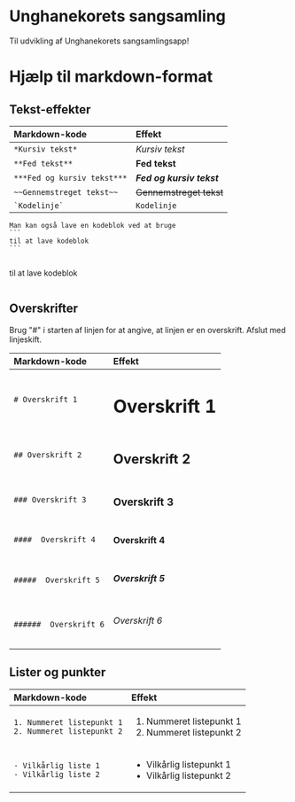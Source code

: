 # Unghanekorets sangsamling
Til udvikling af Unghanekorets sangsamlingsapp!

# Hjælp til markdown-format
## Tekst-effekter
| Markdown-kode | Effekt |
| :- | :- |
| `*Kursiv tekst*` | *Kursiv tekst* |
| `**Fed tekst**` | **Fed tekst** |
| `***Fed og kursiv tekst***` | ***Fed og kursiv tekst*** |
| `~~Gennemstreget tekst~~` | ~~Gennemstreget tekst~~ |
| `` `Kodelinje` `` | `Kodelinje` |

~~~
Man kan også lave en kodeblok ved at bruge
```
til at lave kodeblok
```
~~~

```
```
til at lave kodeblok
```
 ```

## Overskrifter
Brug "#" i starten af linjen for at angive, at linjen er en overskrift. Afslut med linjeskift.

| Markdown-kode | Effekt |
| :- | :- |
| `# Overskrift 1`| <h1>Overskrift 1</h1> |
| `## Overskrift 2`| <h2>Overskrift 2</h2>  |
| `### Overskrift 3`| <h3>Overskrift 3</h3>  |
| `####  Overskrift 4`| <h4>Overskrift 4</h4>  |
| `#####  Overskrift 5`| <h5>Overskrift 5</h5>  |
| `######  Overskrift 6`| <h6>Overskrift 6</h6>  |

## Lister og punkter
| Markdown-kode | Effekt |
| :- | :- |
| `1. Nummeret listepunkt 1`<br>`2. Nummeret listepunkt 2`| <ol><li>Nummeret listepunkt 1</li><li>Nummeret listepunkt 2</li></ol> |
| `- Vilkårlig liste 1`<br>`- Vilkårlig liste 2`| <ul><li>Vilkårlig listepunkt 1</li><li>Vilkårlig listepunkt 2</li></ul> |
